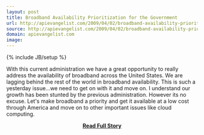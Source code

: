 ```yaml
---
layout: post
title: Broadband Availability Prioritization for the Government
url: http://apievangelist.com/2009/04/02/broadband-availability-prioritization-for-the-government/
source: http://apievangelist.com/2009/04/02/broadband-availability-prioritization-for-the-government/
domain: apievangelist.com
image: 
---
```

{% include JB/setup %}<p>With this current administration we have a great opportunity to really address the availability of broadband across the United States.
We are lagging behind the rest of the world in broadband availability. This is such a yesterday issue...we need to get on with it and move on.
I understand our growth has been stunted by the previous administration. However its no excuse.
Let's make broadband a priority and get it available at a low cost through America and move on to other important issues like cloud computing.</p>
<center><p><a href="http://apievangelist.com/2009/04/02/broadband-availability-prioritization-for-the-government/" style='padding:25px; font-sze:18px; font-weight: bold;'>Read Full Story</a></p></center>
